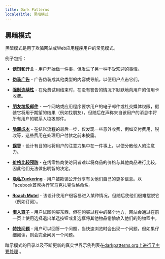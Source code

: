 ```yaml
---
title: Dark Patterns
localeTitle: 黑暗模式
---
```

## 黑暗模式

黑暗模式是用于欺骗网站或Web应用程序用户的常见模式。

例子包括：

*   [**诱饵和开关**](https://darkpatterns.org/types-of-dark-pattern/bait-and-switch) - 用户开始做一件事，但发生了另一种不受欢迎的事情。
    
*   [**伪装广告**](https://darkpatterns.org/types-of-dark-pattern/disguised-ads) - 广告伪装成其他类型的内容或导航，以便用户点击它们。
    
*   [**强制连续性**](https://darkpatterns.org/types-of-dark-pattern/forced-continuity) - 在免费试用结束时，在没有警告的情况下默默地向用户的信用卡收费。
    
*   [**朋友垃圾邮件**](https://darkpatterns.org/types-of-dark-pattern/friend-spam) - 一个网站或应用程序要求用户的电子邮件或社交媒体权限，假装它将用于期望的结果（例如找朋友），但随后在声称来自该用户的消息中将所有用户的联系人垃圾邮件。
    
*   [**隐藏成本**](https://darkpatterns.org/types-of-dark-pattern/hidden-costs) - 在结账流程的最后一步，仅发现一些意外收费，例如交付费用，税收等，这些费用在处理用户付款之前未披露。
    
*   [**误导**](https://darkpatterns.org/types-of-dark-pattern/misdirection) - 设计有目的地将用户的注意力集中在一件事上，以便分散他人的注意力。
    
*   [**价格比较预防**](https://darkpatterns.org/types-of-dark-pattern/price-comparison-prevention) - 在线零售商使访问者难以将商品的价格与其他商品进行比较，因此他们无法做出明智的决定。
    
*   [**隐私Zuckering**](https://darkpatterns.org/types-of-dark-pattern/privacy-zuckering) - 用户被欺骗公开分享有关他们自己的更多信息。以Facebook首席执行官马克扎克伯格命名。
    
*   [**Roach Motel**](https://darkpatterns.org/types-of-dark-pattern/roach-motel) - 该设计使用户很容易进入某种情况，但随后使他们很难摆脱它（例如订阅）。
    
*   [**潜入篮子**](https://darkpatterns.org/types-of-dark-pattern/sneak-into-basket) - 用户试图购买东西，但在购买过程中的某个地方，网站会通过在前一页上使用选择退出单选按钮或复选框将其他物品偷偷放入他们的购物篮中。
    
*   [**特技问题**](https://darkpatterns.org/types-of-dark-pattern/trick-questions) - 用户可以回答一个问题，当快速浏览时会出现一个问题，但如果仔细阅读，则会完全问另一个问题。
    

暗示模式的目录以及不断更新的真实世界示例列表在[darkpatterns.org上进行了主要处理](https://darkpatterns.org) 。